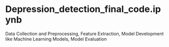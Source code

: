 # Depression_detection_final_code.ipynb
Data Collection and Preprocessing, Feature Extraction, Model Development like Machine Learning Models, Model Evaluation
